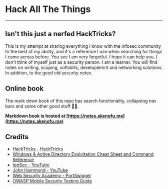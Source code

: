 # Hack All The Things
***
## Isn't this just a nerfed HackTricks?
This is my attempt at sharing everything I know with the infosec community to the best of my ability, and it's a reference I use when searching for things I came across before. You see I am very forgetful. I hope it can help you. I don't think of myself just as a security person. I am a learner. You will find notes on writing, scoping, softskills, developlemnt and networking solutions. In addition, to the good old security notes.

## Online book  
The mark down book of this repo has search functionality, collapsing nav bars and some other good stuff 🚶🚶.

**Markdown book is hosted at [https://notes.akenofu.me](https://notes.akenofu.me)**

## Credits
- [HackTricks - HackTricks](https://book.hacktricks.xyz/)
- [Windows & Active Directory Exploitation Cheat Sheet and Command Reference](https://casvancooten.com/posts/2020/11/windows-active-directory-exploitation-cheat-sheet-and-command-reference/)
- [IppSec - YouTube](https://www.youtube.com/channel/UCa6eh7gCkpPo5XXUDfygQQA)
- [John Hammond - YouTube](https://www.youtube.com/channel/UCVeW9qkBjo3zosnqUbG7CFw)
- [Web Security Academy - PortSwigger](https://portswigger.net/web-security/dashboard)
- [OWASP Mobile Security Testing Guide](https://owasp.org/www-project-mobile-security-testing-guide/)

